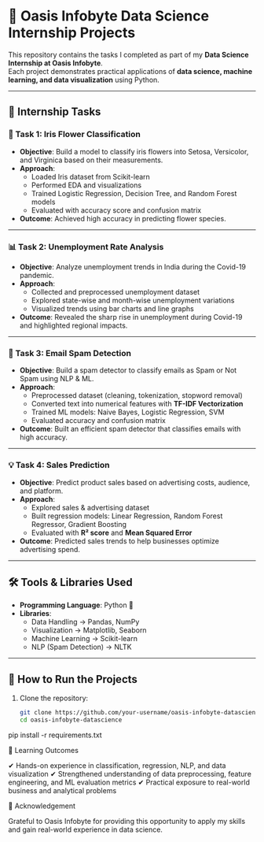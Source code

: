 # 🌟 Oasis Infobyte Data Science Internship Projects  

This repository contains the tasks I completed as part of my **Data Science Internship at Oasis Infobyte**.  
Each project demonstrates practical applications of **data science, machine learning, and data visualization** using Python.  

---

## 📌 Internship Tasks  

### 🌸 Task 1: Iris Flower Classification  
- **Objective**: Build a model to classify iris flowers into Setosa, Versicolor, and Virginica based on their measurements.  
- **Approach**:  
  - Loaded Iris dataset from Scikit-learn  
  - Performed EDA and visualizations  
  - Trained Logistic Regression, Decision Tree, and Random Forest models  
  - Evaluated with accuracy score and confusion matrix  
- **Outcome**: Achieved high accuracy in predicting flower species.  

---

### 📊 Task 2: Unemployment Rate Analysis  
- **Objective**: Analyze unemployment trends in India during the Covid-19 pandemic.  
- **Approach**:  
  - Collected and preprocessed unemployment dataset  
  - Explored state-wise and month-wise unemployment variations  
  - Visualized trends using bar charts and line graphs  
- **Outcome**: Revealed the sharp rise in unemployment during Covid-19 and highlighted regional impacts.  

---

### 📧 Task 3: Email Spam Detection  
- **Objective**: Build a spam detector to classify emails as Spam or Not Spam using NLP & ML.  
- **Approach**:  
  - Preprocessed dataset (cleaning, tokenization, stopword removal)  
  - Converted text into numerical features with **TF-IDF Vectorization**  
  - Trained ML models: Naive Bayes, Logistic Regression, SVM  
  - Evaluated accuracy and confusion matrix  
- **Outcome**: Built an efficient spam detector that classifies emails with high accuracy.  

---

### 💡 Task 4: Sales Prediction  
- **Objective**: Predict product sales based on advertising costs, audience, and platform.  
- **Approach**:  
  - Explored sales & advertising dataset  
  - Built regression models: Linear Regression, Random Forest Regressor, Gradient Boosting  
  - Evaluated with **R² score** and **Mean Squared Error**  
- **Outcome**: Predicted sales trends to help businesses optimize advertising spend.  

---

## 🛠️ Tools & Libraries Used  

- **Programming Language**: Python 🐍  
- **Libraries**:  
  - Data Handling → Pandas, NumPy  
  - Visualization → Matplotlib, Seaborn  
  - Machine Learning → Scikit-learn  
  - NLP (Spam Detection) → NLTK  

---

## 🚀 How to Run the Projects  

1. Clone the repository:  
   ```bash
   git clone https://github.com/your-username/oasis-infobyte-datascience.git
   cd oasis-infobyte-datascience

   
pip install -r requirements.txt



📖 Learning Outcomes

✔ Hands-on experience in classification, regression, NLP, and data visualization
✔ Strengthened understanding of data preprocessing, feature engineering, and ML evaluation metrics
✔ Practical exposure to real-world business and analytical problems

🙌 Acknowledgement

Grateful to Oasis Infobyte for providing this opportunity to apply my skills and gain real-world experience in data science.

